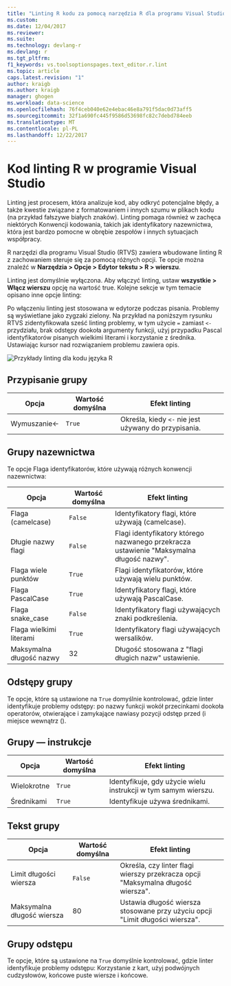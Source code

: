 ```yaml
---
title: "Linting R kodu za pomocą narzędzia R dla programu Visual Studio | Dokumentacja firmy Microsoft"
ms.custom: 
ms.date: 12/04/2017
ms.reviewer: 
ms.suite: 
ms.technology: devlang-r
ms.devlang: r
ms.tgt_pltfrm: 
f1_keywords: vs.toolsoptionspages.text_editor.r.lint
ms.topic: article
caps.latest.revision: "1"
author: kraigb
ms.author: kraigb
manager: ghogen
ms.workload: data-science
ms.openlocfilehash: 76f4ceb040e62e4ebac46e8a791f5dac0d73aff5
ms.sourcegitcommit: 32f1a690fc445f9586d53698fc82c7debd784eeb
ms.translationtype: MT
ms.contentlocale: pl-PL
ms.lasthandoff: 12/22/2017
---
```

# <a name="linting-r-code-in-visual-studio"></a>Kod linting R w programie Visual Studio

Linting jest procesem, która analizuje kod, aby odkryć potencjalne błędy, a także kwestie związane z formatowaniem i innych szumu w plikach kodu (na przykład fałszywe białych znaków). Linting pomaga również w zachęca niektórych Konwencji kodowania, takich jak identyfikatory nazewnictwa, która jest bardzo pomocne w obrębie zespołów i innych sytuacjach współpracy.

R narzędzi dla programu Visual Studio (RTVS) zawiera wbudowane linting R z zachowaniem steruje się za pomocą różnych opcji. Te opcje można znaleźć w **Narzędzia > Opcje > Edytor tekstu > R > wierszu**.

Linting jest domyślnie wyłączona. Aby włączyć linting, ustaw **wszystkie > Włącz wierszu** opcję na wartość true. Kolejne sekcje w tym temacie opisano inne opcje linting:

Po włączeniu linting jest stosowana w edytorze podczas pisania. Problemy są wyświetlane jako zygzaki zielony. Na przykład na poniższym rysunku RTVS zidentyfikowała sześć linting problemy, w tym użycie `=` zamiast `<-` przydziału, brak odstępy dookoła argumenty funkcji, użyj przypadku Pascal identyfikatorów pisanych wielkimi literami i korzystanie z średnika. Ustawiając kursor nad rozwiązaniem problemu zawiera opis.

![Przykłady linting dla kodu języka R](media/linting-01.png)

## <a name="assignment-group"></a>Przypisanie grupy

| Opcja | Wartość domyślna | Efekt linting |
| --- | --- | --- |
| Wymuszanie\<- | `True` | Określa, kiedy `<-` nie jest używany do przypisania. |

## <a name="naming-group"></a>Grupy nazewnictwa

Te opcje Flaga identyfikatorów, które używają różnych konwencji nazewnictwa:

| Opcja | Wartość domyślna | Efekt linting |
| --- | --- | --- |
| Flaga (camelcase) | `False` | Identyfikatory flagi, które używają (camelcase). |
| Długie nazwy flagi | `False` | Flagi identyfikatory którego nazwanego przekracza ustawienie "Maksymalna długość nazwy". |
| Flaga wiele punktów | `True` | Flagi identyfikatorów, które używają wielu punktów. |
| Flaga PascalCase | `True` | Identyfikatory flagi, które używają PascalCase. |
| Flaga snake_case | `False` | Identyfikatory flagi używających znaki podkreślenia. |
| Flaga wielkimi literami | `True` | Identyfikatory flagi używających wersalików. |
| Maksymalna długość nazwy | 32 | Długość stosowana z "flagi długich nazw" ustawienie. |

## <a name="spacing-group"></a>Odstępy grupy

Te opcje, które są ustawione na `True` domyślnie kontrolować, gdzie linter identyfikuje problemy odstępy: po nazwy funkcji wokół przecinkami dookoła operatorów, otwierające i zamykające nawiasy pozycji odstęp przed (i miejsce wewnątrz ().

## <a name="statements-group"></a>Grupy — instrukcje

| Opcja | Wartość domyślna | Efekt linting |
| --- | --- | --- |
| Wielokrotne | `True` | Identyfikuje, gdy użycie wielu instrukcji w tym samym wierszu. |
| Średnikami | `True` | Identyfikuje używa średnikami. |

## <a name="text-group"></a>Tekst grupy

| Opcja | Wartość domyślna | Efekt linting |
| --- | --- | --- |
| Limit długości wiersza | `False` | Określa, czy linter flagi wierszy przekracza opcji "Maksymalna długość wiersza". |
| Maksymalna długość wiersza | 80 | Ustawia długość wiersza stosowane przy użyciu opcji "Limit długości wiersza". |

## <a name="whitespace-group"></a>Grupy odstępu

Te opcje, które są ustawione na `True` domyślnie kontrolować, gdzie linter identyfikuje problemy odstępu: Korzystanie z kart, użyj podwójnych cudzysłowów, końcowe puste wiersze i końcowe.